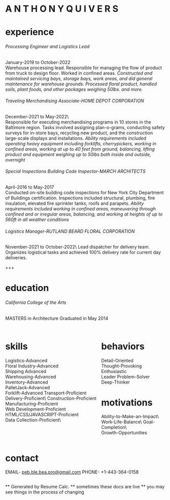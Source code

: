 # A N T H O N Y  Q U I V E R S

<div id="main" style="margin: 0px 0px">
<div id="experience" style="margin: 0px 0px; padding: 0px 0px;">

# experience

###### Processing Engineer and Logistics Lead
January-2019 to October-2022\
Warehouse processing lead. Responsible for managing the flow of product from truck to design floor.  Worked in confined areas.  *Constructed and maintained servicing bays, storage bays, work areas, and did general maintenance for warehouse grounds.  Processed floral product, handled soils, plant foods, and other packages weighing 50lbs. and more.*

###### Traveling Merchandising Associate-HOME DEPOT CORPORATION
December-2021 to May-2022\  
Responsible for executing merchandising programs in 10 stores in the Baltimore region. Tasks involved assigning plan-o-grams, conducting safety surveys for in-store bays, recycling new product, and the construction large-scale displays and installations.  *Ability requirements included operating heavy equipment including forklifts, cherrypickers, working in confined areas, working at up to 40 feet from ground, balancing, lifting product and equipment weighing up to 50lbs both inside and outside, overnight*
 
###### Special Inspections Building Code Inspector-MARCH ARCHITECTS
April-2016 to May-2017\
Conducted on-site building code inspections for New York City Department of Buildings certification.  Inspections included structural, plumbing, fire insulation, elevated fire sprinkler tanks, roofs and parapets.  *Ability requirements included working in confined areas, maneuvering through confined and or irregular areas, balancing, and working at heights of up to 560ft in all weather conditions*

###### Logistics Manager-RUTLAND BEARD FLORAL CORPORATION  
November-2021 to October-2022\ 
Lead dispatcher for delivery team. Organizes logistical tasks and achieved 100% delivery rate for current day deliveries.  

+++

</div> <!-- id: experience -->
<div id="education" style="margin: 0px 0px; padding: 0px 0px;">

# education

###### California College of the Arts  
MASTERS in Architecture
Graduated in May 2014

</div> <!-- id: education -->
<div id="bottomContainer" style="margin: 10px 0px 10px 0px; padding: 10px 0px 10px;">
<div id="skills" style="float: left; width: 60%;">
<div id="skillsHeader" style="width: 70%;">

# skills

</div> <!-- id: skillsHeader -->

Logistics-Advanced\
Floral Industry-Advanced\
Shipping Advanced\
Warehousing-Advanced\
Inventory-Advanced\
PalletJack-Advanced\
Forklift-Advanced
Transport-Proficient\
Delivery-Proficient\ 
Construction-Proficient\
Manufacturing-Proficient\
Web Development-Proficient\
HTML/CSS/JAVASCRIPT-Proficient\
Data Collection-Proficient\

</div> <!-- id: skills -->
<div id="bottomContainerRight" style="float: right; width: 40%;">
<div id="behaviors">

# behaviors

Detail-Oriented  
Thought-Provoking  
Enthusiastic  
Leader 
Problem-Solver  
Deep-Thinker

</div> <!-- id: behaviors -->
<div id="motivations">

# motivations

Ability-to-Make-an-Impact\  
Work-Life-Balance\ 
Goal-Completion\  
Growth-Opportunities

</div> <!-- id: motivations -->
</div> <!-- id: bottomContainerRight -->
</div> <!-- id: bottomContainer -->
<div id="contact" style="clear: both; margin: 0px 0px; padding: 1px 0px;">

# contact

EMAIL- peb.ble.bea.pro@gmail.com
PHONE- +1-443-364-0158 

</div> <!-- id: contact -->
<div id="footer" style="margin: 0px 0px; padding: 0px 0px;">

** Generated by Resume Calc.
** sometimes these docs are live
** you may see things in the process of changing

</div> <!-- id: footer -->
</div> <!-- id: main -->